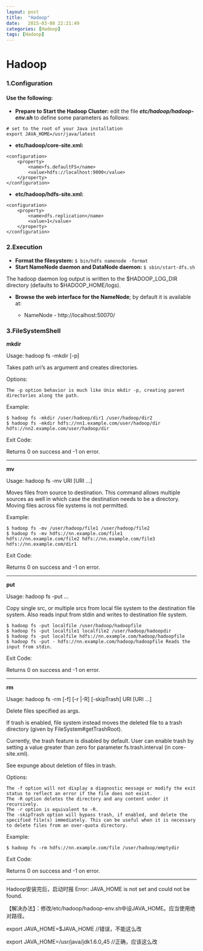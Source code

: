 ```yaml
---
layout: post
title:  "Hadoop"
date:   2015-03-08 22:21:49
categories: [Hadoop]
tags: [Hadoop]
---
```


# Hadoop 
### 1.Configuration

#### Use the following:
- **Prepare to Start the Hadoop Cluster:**
edit the file ***etc/hadoop/hadoop-env.sh*** to define some parameters as follows:

```
# set to the root of your Java installation
export JAVA_HOME=/usr/java/latest
```


- **etc/hadoop/core-site.xml:**

```
<configuration>
    <property>
        <name>fs.defaultFS</name>
        <value>hdfs://localhost:9000</value>
    </property>
</configuration>
```

- **etc/hadoop/hdfs-site.xml:**

```
<configuration>
    <property>
        <name>dfs.replication</name>
        <value>1</value>
    </property>
</configuration>
```

### 2.Execution
- **Format the filesystem:**
``
$ bin/hdfs namenode -format
``
- **Start NameNode daemon and DataNode daemon:**
``
$ sbin/start-dfs.sh
``

The hadoop daemon log output is written to the $HADOOP_LOG_DIR directory (defaults to $HADOOP_HOME/logs).


- **Browse the web interface for the NameNode**; by default it is available at:

    - NameNode - http://localhost:50070/

### 3.FileSystemShell


**mkdir**

Usage: hadoop fs -mkdir [-p] <paths>

Takes path uri’s as argument and creates directories.

Options:

    The -p option behavior is much like Unix mkdir -p, creating parent directories along the path.

Example:

    $ hadoop fs -mkdir /user/hadoop/dir1 /user/hadoop/dir2
    $ hadoop fs -mkdir hdfs://nn1.example.com/user/hadoop/dir hdfs://nn2.example.com/user/hadoop/dir

Exit Code:

Returns 0 on success and -1 on error.

---

**mv**

Usage: hadoop fs -mv URI [URI ...] <dest>

Moves files from source to destination. This command allows multiple sources as well in which case the destination needs to be a directory. Moving files across file systems is not permitted.

Example:

    $ hadoop fs -mv /user/hadoop/file1 /user/hadoop/file2
    $ hadoop fs -mv hdfs://nn.example.com/file1 hdfs://nn.example.com/file2 hdfs://nn.example.com/file3 hdfs://nn.example.com/dir1

Exit Code:

Returns 0 on success and -1 on error.

---

**put**

Usage: hadoop fs -put <localsrc> ... <dst>

Copy single src, or multiple srcs from local file system to the destination file system. Also reads input from stdin and writes to destination file system.

    $ hadoop fs -put localfile /user/hadoop/hadoopfile
    $ hadoop fs -put localfile1 localfile2 /user/hadoop/hadoopdir
    $ hadoop fs -put localfile hdfs://nn.example.com/hadoop/hadoopfile
    $ hadoop fs -put - hdfs://nn.example.com/hadoop/hadoopfile Reads the input from stdin.

Exit Code:

Returns 0 on success and -1 on error.

---

**rm**

Usage: hadoop fs -rm [-f] [-r |-R] [-skipTrash] URI [URI ...]

Delete files specified as args.

If trash is enabled, file system instead moves the deleted file to a trash directory (given by FileSystem#getTrashRoot).

Currently, the trash feature is disabled by default. User can enable trash by setting a value greater than zero for parameter fs.trash.interval (in core-site.xml).

See expunge about deletion of files in trash.

Options:

    The -f option will not display a diagnostic message or modify the exit status to reflect an error if the file does not exist.
    The -R option deletes the directory and any content under it recursively.
    The -r option is equivalent to -R.
    The -skipTrash option will bypass trash, if enabled, and delete the specified file(s) immediately. This can be useful when it is necessary to delete files from an over-quota directory.

Example:

    $ hadoop fs -rm hdfs://nn.example.com/file /user/hadoop/emptydir

Exit Code:

Returns 0 on success and -1 on error.

	
----------------------
Hadoop安装完后，启动时报
Error: JAVA_HOME is not set and could not be found.

【解决办法】：修改/etc/hadoop/hadoop-env.sh中设JAVA_HOME。应当使用绝对路径。

export JAVA_HOME=$JAVA_HOME //错误，不能这么改

export JAVA_HOME=/usr/java/jdk1.6.0_45 //正确，应该这么改